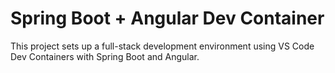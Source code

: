 # Spring Boot + Angular Dev Container

This project sets up a full-stack development environment using VS Code Dev Containers with Spring Boot and Angular.